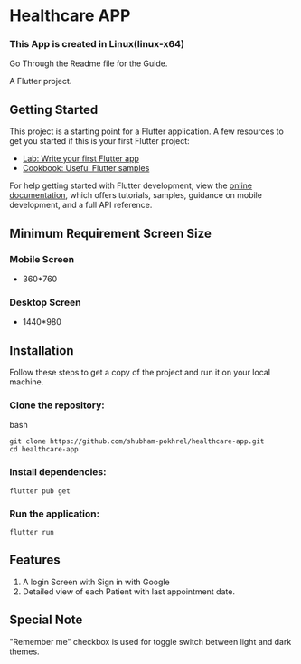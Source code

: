 # Healthcare APP

### This App is created in Linux(linux-x64)

Go Through the Readme file for the Guide.

A Flutter project.

## Getting Started

This project is a starting point for a Flutter application. A few resources to get you started if this is your first Flutter project:

- [Lab: Write your first Flutter app](https://docs.flutter.dev/get-started/codelab)
- [Cookbook: Useful Flutter samples](https://docs.flutter.dev/cookbook)

For help getting started with Flutter development, view the
[online documentation](https://docs.flutter.dev/), which offers tutorials,
samples, guidance on mobile development, and a full API reference.

## Minimum Requirement Screen Size

### Mobile Screen
- 360*760

### Desktop Screen
- 1440*980

## Installation

Follow these steps to get a copy of the project and run it on your local machine.

### Clone the repository:

bash
~~~
git clone https://github.com/shubham-pokhrel/healthcare-app.git
cd healthcare-app
~~~

### Install dependencies:

~~~
flutter pub get
~~~

### Run the application:

~~~
flutter run
~~~

## Features
1. A login Screen with Sign in with Google
2. Detailed view of each Patient with last appointment date.

## Special Note 
"Remember me" checkbox is used for toggle switch between light and dark themes.
